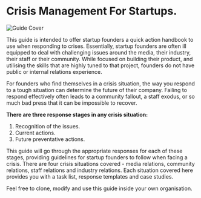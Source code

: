 # Crisis Management For Startups.
![Guide Cover](http://i328.photobucket.com/albums/l360/Jonwestenberg/Crisis%20management%20for%20startups._zpsaduspamq.png)

This guide is intended to offer startup founders a quick action handbook to use when responding to crises. Essentially, startup founders are often ill equipped to deal with challenging issues around the media, their industry, their staff or their community. While focused on building their product, and utilising the skills that are highly tuned to that project, founders do not have public or internal relations experience.

For founders who find themselves in a crisis situation, the way you respond to a tough situation can determine the future of their company. Failing to respond effectively often leads to a community fallout, a staff exodus, or so much bad press that it can be impossible to recover. 

**There are three response stages in any crisis situation:**
 1. Recognition of the issues.
 2. Current actions.
 3. Future preventative actions.

This guide will go through the appropriate responses for each of these stages, providing guidelines for startup founders to follow when facing a crisis. There are four crisis situations covered - media relations, community relations, staff relations and industry relations. Each situation covered here provides you with a task list, response templates and case studies.

Feel free to clone, modify and use this guide inside your own organisation. 
